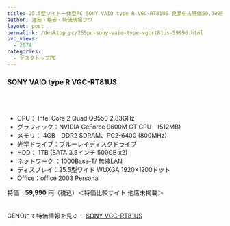 ```yaml
---
title: 25.5型ワイド一体型PC SONY VAIO type R VGC-RT81US 良品中古特価59,990円！
author: 激安・格安・特価情報ツウ
layout: post
permalink: /desktop_pc/255pc-sony-vaio-type-vgcrt81us-59990.html
pvc_views:
  - 2674
categories:
  - デスクトップPC
---
```

### SONY VAIO type R VGC-RT81US

<div class="img-bg2 img_L">
  <a href="http://px.a8.net/svt/ejp?a8mat=1I0DKG+A2L0YI+1TD2+BWGDT&#038;a8ejpredirect=http%3A%2F%2Fwww.geno-web.jp%2Fshopdetail%2F001003000014" title="【良品中古】 SONY 25.5型ワイド一体型PC VAIO type R [VGC-RT81US]" target="_blank"><br /> </a><br /> <img border="0" src="http://i2.wp.com/www16.a8.net/0.gif?resize=1%2C1" alt="" data-recalc-dims="1" />
</div>

<!--more-->

  * CPU： Intel Core 2 Quad Q9550 2.83GHz
  * グラフィック：NVIDIA GeForce 9600M GT GPU　(512MB)
  * メモリ： 4GB　DDR2 SDRAM、PC2-6400 (800MHz)
  * 光学ドライブ：ブルーレイディスクドライブ
  * HDD： 1TB (SATA 3.5インチ 500GB x2)
  * ネットワーク ：1000Base-T/ 無線LAN
  * ディスプレイ：25.5型ワイド WUXGA 1920×1200ドット
  * Office：office 2003 Personal

特価　<span class="tokka-price"><strong>59,990</strong></span> 円（税込）＜特価比較サイト 他店未掲載＞

　  
GENOにて特価情報を見る： <span class="fs150p"><a href="http://px.a8.net/svt/ejp?a8mat=1I0DKG+A2L0YI+1TD2+BWGDT&#038;a8ejpredirect=http%3A%2F%2Fwww.geno-web.jp%2Fshopdetail%2F001003000014" target="_blank">SONY VGC-RT81US</a></span>